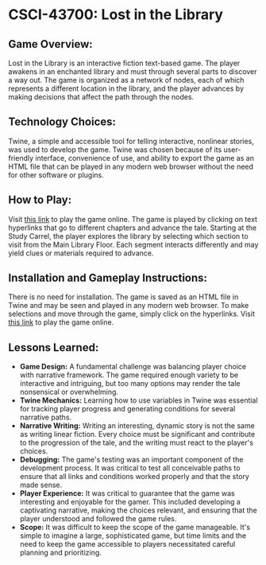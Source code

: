 # CSCI-43700: Lost in the Library

## Game Overview:
Lost in the Library is an interactive fiction text-based game. The player awakens in an enchanted library and must through several parts to discover a way out. The game is organized as a network of nodes, each of which represents a different location in the library, and the player advances by making decisions that affect the path through the nodes.

## Technology Choices:
Twine, a simple and accessible tool for telling interactive, nonlinear stories, was used to develop the game. Twine was chosen because of its user-friendly interface, convenience of use, and ability to export the game as an HTML file that can be played in any modern web browser without the need for other software or plugins.

## How to Play:
Visit [this link](https://kayode0x.github.io/Lost-in-the-Library/) to play the game online.
The game is played by clicking on text hyperlinks that go to different chapters and advance the tale. Starting at the Study Carrel, the player explores the library by selecting which section to visit from the Main Library Floor. Each segment interacts differently and may yield clues or materials required to advance.

## Installation and Gameplay Instructions:
There is no need for installation. The game is saved as an HTML file in Twine and may be seen and played in any modern web browser. To make selections and move through the game, simply click on the hyperlinks. Visit [this link](https://kayode0x.github.io/Lost-in-the-Library/) to play the game online.

## Lessons Learned:
 - **Game Design:** A fundamental challenge was balancing player choice with narrative framework. The game required enough variety to be interactive and intriguing, but too many options may render the tale nonsensical or overwhelming.
 - **Twine Mechanics:** Learning how to use variables in Twine was essential for tracking player progress and generating conditions for several narrative paths.
 - **Narrative Writing:** Writing an interesting, dynamic story is not the same as writing linear fiction. Every choice must be significant and contribute to the progression of the tale, and the writing must react to the player's choices.
 - **Debugging:** The game's testing was an important component of the development process. It was critical to test all conceivable paths to ensure that all links and conditions worked properly and that the story made sense.
 - **Player Experience:** It was critical to guarantee that the game was interesting and enjoyable for the gamer. This included developing a captivating narrative, making the choices relevant, and ensuring that the player understood and followed the game rules.
 - **Scope:** It was difficult to keep the scope of the game manageable. It's simple to imagine a large, sophisticated game, but time limits and the need to keep the game accessible to players necessitated careful planning and prioritizing.
